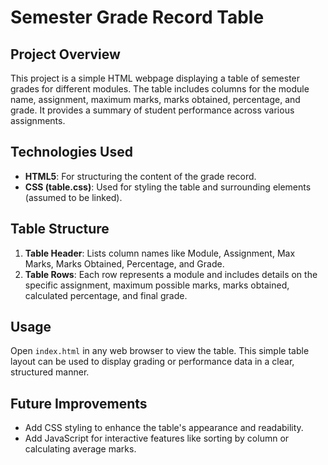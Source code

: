 # Semester Grade Record Table

## Project Overview
This project is a simple HTML webpage displaying a table of semester grades for different modules. The table includes columns for the module name, assignment, maximum marks, marks obtained, percentage, and grade. It provides a summary of student performance across various assignments.

## Technologies Used
- **HTML5**: For structuring the content of the grade record.
- **CSS (table.css)**: Used for styling the table and surrounding elements (assumed to be linked).

## Table Structure
1. **Table Header**: Lists column names like Module, Assignment, Max Marks, Marks Obtained, Percentage, and Grade.
2. **Table Rows**: Each row represents a module and includes details on the specific assignment, maximum possible marks, marks obtained, calculated percentage, and final grade.

## Usage
Open `index.html` in any web browser to view the table. This simple table layout can be used to display grading or performance data in a clear, structured manner.

## Future Improvements
- Add CSS styling to enhance the table's appearance and readability.
- Add JavaScript for interactive features like sorting by column or calculating average marks.
